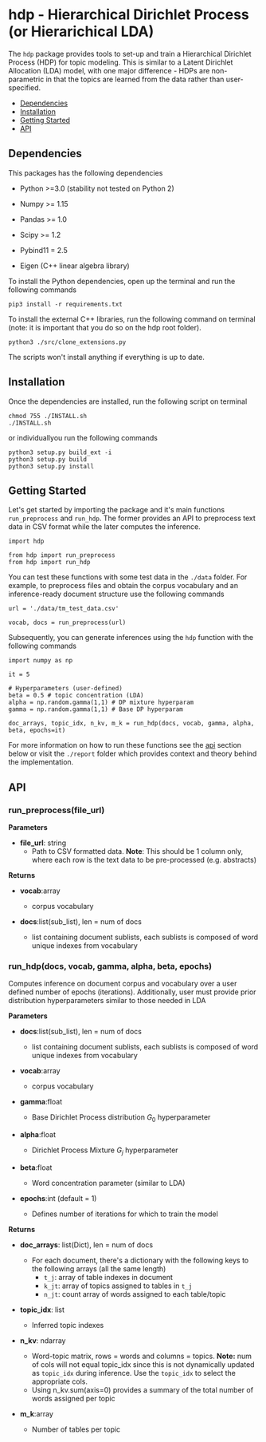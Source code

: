 # hdp - Hierarchical Dirichlet Process (or Hierarichical LDA)

The `hdp` package provides tools to set-up and train a Hierarchical Dirichlet Process (HDP) for topic modeling. This is similar to a Latent Dirichlet Allocation (LDA) model, with one major difference -  HDPs are non-parametric in that the topics are learned from the data rather than user-specified.

- [Dependencies](#dependencies)
- [Installation](#installation)
- [Getting Started](#getting-started)
- [API](#api)

## Dependencies

This packages has the following dependencies 

- Python >=3.0 (stability not tested on Python 2)
- Numpy >= 1.15
- Pandas >= 1.0
- Scipy >= 1.2
- Pybind11 = 2.5

- Eigen (C++ linear algebra library)

To install the Python dependencies, open up the terminal and run the following commands

```
pip3 install -r requirements.txt
```

To install the external C++ libraries, run the following command on terminal (note: it is important that you do so on the hdp root folder).

```
python3 ./src/clone_extensions.py
```

The scripts won't install anything if everything is up to date.

## Installation

Once the dependencies are installed, run the following script on terminal

```
chmod 755 ./INSTALL.sh
./INSTALL.sh
```

or individuallyou run the following commands

```
python3 setup.py build_ext -i
python3 setup.py build
python3 setup.py install
```


## Getting Started

Let's get started by importing the package and it's main functions `run_preprocess` and `run_hdp`. The former provides an API to preprocess text data in CSV format while the later computes the inference. 
```
import hdp

from hdp import run_preprocess
from hdp import run_hdp
```

You can test these functions with some test data in the `./data` folder. For example, to preprocess files and obtain the corpus vocabulary and an inference-ready document structure use the following commands
```
url = './data/tm_test_data.csv'

vocab, docs = run_preprocess(url)
```

Subsequently, you can generate inferences using the `hdp` function with the following commands

```
import numpy as np

it = 5

# Hyperparameters (user-defined)
beta = 0.5 # topic concentration (LDA)
alpha = np.random.gamma(1,1) # DP mixture hyperparam
gamma = np.random.gamma(1,1) # Base DP hyperparam

doc_arrays, topic_idx, n_kv, m_k = run_hdp(docs, vocab, gamma, alpha, beta, epochs=it)
```

For more information on how to run these functions see the [api](#api) section below or visit the `./report` folder which provides context and theory behind the implementation.


## API

### run_preprocess(file_url)

**Parameters**

- **file_url**: string
    - Path to CSV formatted data. **Note**: This should be 1 column only, where each row is the text data to be pre-processed (e.g. abstracts)


**Returns**
   
- **vocab**:array
    - corpus vocabulary
    
- **docs**:list(sub_list), len = num of docs
    - list containing document sublists, each sublists is composed of word unique indexes from vocabulary



### run_hdp(docs, vocab, gamma, alpha, beta, epochs)

Computes inference on document corpus and vocabulary over a user defined number of epochs (iterations). Additionally, user must provide prior distribution hyperparameters similar to those needed in LDA


**Parameters**

- **docs**:list(sub_list), len = num of docs
    - list containing document sublists, each sublists is composed of word unique indexes from vocabulary
    
- **vocab**:array
    - corpus vocabulary

- **gamma**:float
    - Base Dirichlet Process distribution $G_0$ hyperparameter
    
- **alpha**:float
    - Dirichlet Process Mixture $G_j$ hyperparameter
    
- **beta**:float
    - Word concentration parameter (similar to LDA)
    
- **epochs**:int (default = 1)
    - Defines number of iterations for which to train the model

**Returns**

- **doc_arrays**: list(Dict), len = num of docs
    - For each document, there's a dictionary with the following keys to the following arrays (all the same length)
        - `t_j`: array of table indexes in document 
        - `k_jt`: array of topics assigned to tables in `t_j`
        - `n_jt`: count array of words assigned to each table/topic

- **topic_idx**: list
    - Inferred topic indexes

- **n_kv**: ndarray
    - Word-topic matrix, rows = words and columns = topics. **Note:** num of cols will not equal topic_idx since this is not dynamically updated as `topic_idx` during inference. Use the `topic_idx` to select the appropriate cols.
    - Using n_kv.sum(axis=0) provides a summary of the total number of words assigned per topic 

- **m_k**:array
    - Number of tables per topic
